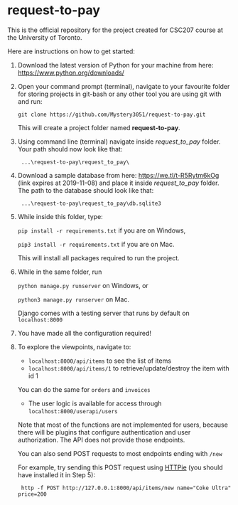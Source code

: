 # request-to-pay

This is the official repository for the project created for CSC207 course at
the University of Toronto.

Here are instructions on how to get started:

1) Download the latest version of Python for your machine from here:
   https://www.python.org/downloads/

2) Open your command prompt (terminal), navigate to your favourite folder for
 storing projects in git-bash or any other tool you are using git with and run:

       git clone https://github.com/Mystery3051/request-to-pay.git

    This will create a project folder named **request-to-pay**.
    
3) Using command line (terminal) navigate inside *request_to_pay* folder.
 Your path should now look like that:
 
        ...\request-to-pay\request_to_pay\
 
4) Download a sample database from here: https://we.tl/t-R5Rytm6kOg 
(link expires at 2019-11-08) and place it inside *request_to_pay* folder. The path to the database should look like that:

        ...\request-to-pay\request_to_pay\db.sqlite3
 
5) While inside this folder, type:
 
    ```pip install -r requirements.txt``` if you are on Windows,
    
    ```pip3 install -r requirements.txt``` if you are on Mac.
    
    This will install all packages required to run the project.

6) While in the same folder, run

    ```python manage.py runserver``` on Windows, or
    
    ```python3 manage.py runserver``` on Mac.
    
    Django comes with a testing server that runs by default on ```localhost:8000```
   
7) You have made all the configuration required!

8) To explore the viewpoints, navigate to:
    - `localhost:8000/api/items` to see the list of items
    - `localhost:8000/api/items/1` to retrieve/update/destroy the item with id 1
    
    You can do the same for `orders` and `invoices`
    
    - The user logic is available for access through
     `localhost:8000/userapi/users`
     
     Note that most of the functions are not implemented for users, because
     there will be plugins that configure authentication and user authorization.
     The API does not provide those endpoints.
    
    You can also send POST requests to most endpoints ending with `/new`
    
    For example, try sending this POST request using [HTTPie](https://httpie.org/)
    (you should have installed it in Step 5):
    
        http -f POST http://127.0.0.1:8000/api/items/new name="Coke Ultra" price=200
